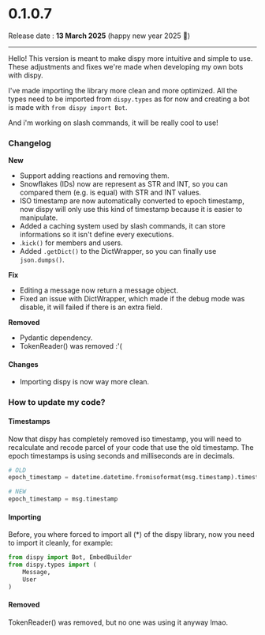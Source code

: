 # 0.1.0.7

Release date : **13 March 2025** (happy new year 2025 🎉)

***

Hello! This version is meant to make dispy more intuitive and simple to use. These adjustments and fixes we're made when developing my own bots with dispy.

I've made importing the library more clean and more optimized. All the types need to be imported from `dispy.types` as for now and creating a bot is made with `from dispy import Bot`.

And i'm working on slash commands, it will be really cool to use!

### Changelog

**New**

* Support adding reactions and removing them.
* Snowflakes (IDs) now are represent as STR and INT, so you can compared them (e.g. is equal) with STR and INT values.
* ISO timestamp are now automatically converted to epoch timestamp, now dispy will only use this kind of timestamp because it is easier to manipulate.
* Added a caching system used by slash commands, it can store informations so it isn't define every executions.
* .`kick()` for members and users.
* Added `.getDict()` to the DictWrapper, so you can finally use `json.dumps()`.

**Fix**

* Editing a message now return a message object.
* Fixed an issue with DictWrapper, which made if the debug mode was disable, it will failed if there is an extra field.

**Removed**

* Pydantic dependency.
* TokenReader() was removed :'(

#### Changes

* Importing dispy is now way more clean.

### How to update my code?

#### Timestamps

Now that dispy has completely removed iso timestamp, you will need to recalculate and recode parcel of your code that use the old timestamp. The epoch timestamps is using seconds and milliseconds are in decimals.

```python
# OLD
epoch_timestamp = datetime.datetime.fromisoformat(msg.timestamp).timestamp()

# NEW
epoch_timestamp = msg.timestamp
```

#### Importing

Before, you where forced to import all (\*) of the dispy library, now you need to import it cleanly, for example:

```python
from dispy import Bot, EmbedBuilder
from dispy.types import (
    Message,
    User
)
```

#### Removed

TokenReader() was removed, but no one was using it anyway lmao.
